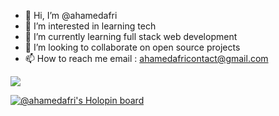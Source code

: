 - 👋 Hi, I’m @ahamedafri
- 👀 I’m interested in learning tech
- 🌱 I’m currently learning  full stack web development
- 💞️ I’m looking to collaborate on open source projects
- 📫 How to reach me email : ahamedafricontact@gmail.com

<!---
ahamedafri/ahamedafri is a ✨ special ✨ repository because its `README.md` (this file) appears on your GitHub profile.
You can click the Preview link to take a look at your changes.
--->

<img 
   src="https://github-readme-stats.vercel.app/api?username=ahamedafri&show_icons=true&theme=tokyonight" 
/>



[![@ahamedafri's Holopin board](https://holopin.io/api/user/board?user=ahamedafri)](https://holopin.io/@ahamedafri)
